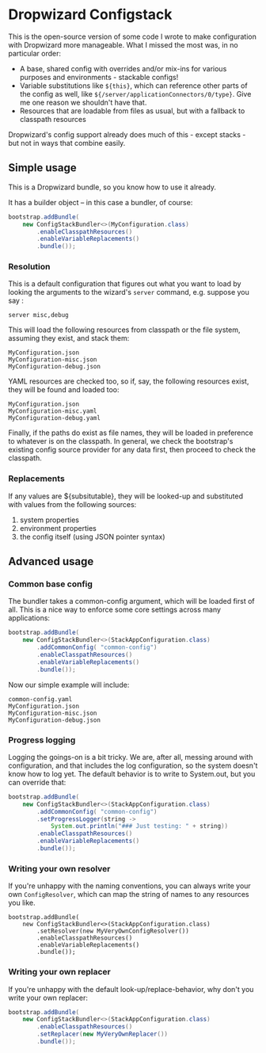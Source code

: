 # Dropwizard Configstack

This is the open-source version of some code I wrote to make
configuration with Dropwizard more manageable. What I missed the most
was, in no particular order:

* A base, shared config with overrides and/or mix-ins for various
  purposes and environments - stackable configs!
* Variable substitutions like `${this}`, which can reference other
  parts of the config as well, like
  `${/server/applicationConnectors/0/type}`.  Give me one reason we
  shouldn't have that.
* Resources that are loadable from files as usual, but with a
  fallback to classpath resources

Dropwizard's config support already does much of this - except stacks -
but not in ways that combine easily.

## Simple usage

This is a Dropwizard bundle, so you know how to use it already.

It has a builder object – in this case a bundler, of course:

```java
bootstrap.addBundle(
    new ConfigStackBundler<>(MyConfiguration.class)
        .enableClasspathResources()
        .enableVariableReplacements()
        .bundle());
```


### Resolution

This is a default configuration that figures out what you want to load
by looking the arguments to the wizard's `server` command, e.g. suppose
you say :

```
server misc,debug
```

This will load the following resources from classpath or the file
system, assuming they exist, and stack them:

```
MyConfiguration.json
MyConfiguration-misc.json
MyConfiguration-debug.json
```

YAML resources are checked too, so if, say, the following resources
exist, they will be found and loaded too:

```
MyConfiguration.json
MyConfiguration-misc.yaml
MyConfiguration-debug.yaml
```

Finally, if the paths do exist as file names, they will be loaded in
preference to whatever is on the classpath. In general, we
check the bootstrap's existing config source provider for any data
first, then proceed to check the classpath.

### Replacements

If any values are ${subsitutable}, they will be looked-up and
substituted with values from the following sources:

1. system properties
1. environment properties
1. the config itself (using JSON pointer syntax)

## Advanced usage

### Common base config

The bundler takes a common-config argument, which will be loaded
first of all. This is a nice way to enforce some core settings across
many applications:

```java
bootstrap.addBundle(
    new ConfigStackBundler<>(StackAppConfiguration.class)
        .addCommonConfig( "common-config")
        .enableClasspathResources()
        .enableVariableReplacements()
        .bundle());
```

Now our simple example will include:

```
common-config.yaml
MyConfiguration.json
MyConfiguration-misc.json
MyConfiguration-debug.json
```

### Progress logging

Logging the goings-on is a bit tricky. We are, after all,
messing around with configuration, and that includes the log
configuration, so the system doesn't know how to log yet.
The default behavior is to write to System.out,
but you can override that:

```java
bootstrap.addBundle(
    new ConfigStackBundler<>(StackAppConfiguration.class)
        .addCommonConfig( "common-config")
        .setProgressLogger(string ->
            System.out.println("### Just testing: " + string))
        .enableClasspathResources()
        .enableVariableReplacements()
        .bundle());
```

### Writing your own resolver

If you're unhappy with the naming conventions, you can always
write your own ```ConfigResolver```, which can map the string of
names to any resources you like.

```
bootstrap.addBundle(
    new ConfigStackBundler<>(StackAppConfiguration.class)
        .setResolver(new MyVeryOwnConfigResolver())
        .enableClasspathResources()
        .enableVariableReplacements()
        .bundle());
```

### Writing your own replacer

If you're unhappy with the default look-up/replace-behavior, why
don't you write your own replacer:

```java
bootstrap.addBundle(
    new ConfigStackBundler<>(StackAppConfiguration.class)
        .enableClasspathResources()
        .setReplacer(new MyVeryOwnReplacer())
        .bundle());
```
